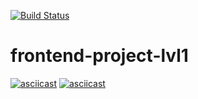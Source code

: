 [![Build Status](https://travis-ci.com/evvs/frontend-project-lvl1.svg?branch=master)](https://travis-ci.com/evvs/frontend-project-lvl1)
# frontend-project-lvl1
[![asciicast](https://asciinema.org/a/255368.svg)](https://asciinema.org/a/255368)
[![asciicast](https://asciinema.org/a/255368.svg)](https://asciinema.org/a/255368)
